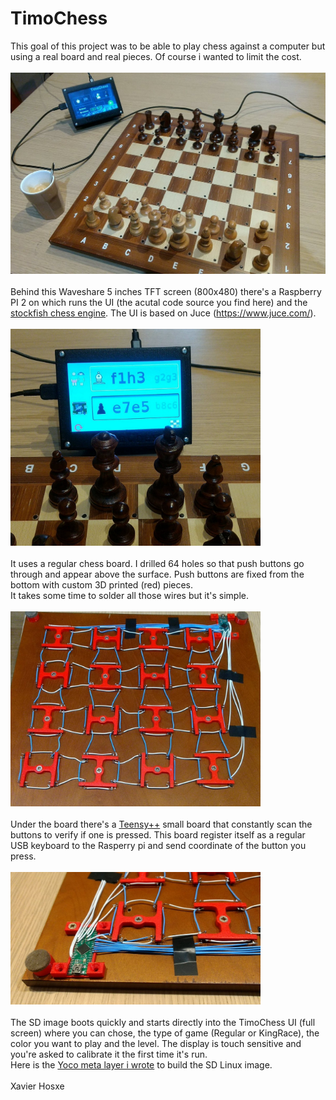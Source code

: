 # TimoChess

This goal of this project was to be able to play chess against a computer but using a real board and real pieces. Of course i wanted to limit the cost.
<br /><br />
<img src="pictures/TimoChess_01.jpg" width="600px" />
<br /><br />
Behind this  Waveshare 5 inches TFT screen (800x480) there's a Raspberry PI 2 on which runs the UI (the acutal code source you find here) and the <a href="https://stockfishchess.org/">stockfish chess engine</a>. 
The UI is based on Juce (https://www.juce.com/).
<br /><br />
<img src="pictures/TimoChess_02.jpg" width="400px" />
<br /><br />
It uses a regular chess board. I drilled 64 holes so that push buttons go through and appear above the surface. Push buttons are fixed from the bottom with custom 3D printed (red) pieces. <br />
It takes some time to solder all those wires but it's simple.
<br /><br />
<img src="pictures/TimoChess_03.jpg" width="400px" />
<br /><br />
Under the board there's a <a href="https://www.pjrc.com/store/teensypp.html">Teensy++</a> small board that constantly scan the buttons to verify if one is pressed. This board register itself as a regular USB keyboard to the Rasperry pi and send coordinate of the button you press.
<br /><br />
<img src="pictures/TimoChess_04.jpg" width="400px" />
<br /><br />
The SD image boots quickly and starts directly into the TimoChess UI (full screen) where you can chose, the type of game (Regular or KingRace), the color you want to play and the level. The display is touch sensitive and you're asked to calibrate it the first time it's run. <br />
Here is the <a href="https://github.com/Ixox/meta-xavier">Yoco meta layer i wrote</a> to build the SD Linux image.
<br /><br />
Xavier Hosxe
